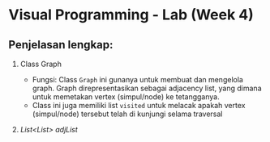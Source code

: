 # Visual Programming - Lab (Week 4)
## Penjelasan lengkap:
1. Class Graph
   - Fungsi: Class `Graph` ini gunanya untuk membuat dan mengelola graph. Graph direpresentasikan sebagai adjacency list, yang dimana untuk memetakan vertex (simpul/node) ke tetangganya.
   - Class ini juga memiliki list `visited` untuk melacak apakah vertex (simpul/node) tersebut telah di kunjungi selama traversal

2. *List<List<int>> adjList*
